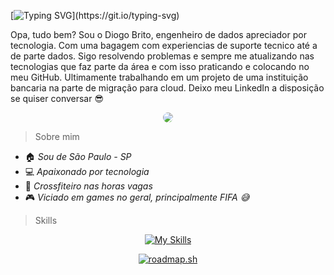 [![Typing SVG](https://readme-typing-svg.demolab.com?font=Fira+Code&duration=3000&pause=1000&color=334FF7&random=false&width=435&lines=Ol%C3%A1+mundo!;Diogo+Brito%2C+Engenheiro+de+Dados.)](https://git.io/typing-svg)

Opa, tudo bem? 
Sou o Diogo Brito, engenheiro de dados apreciador por tecnologia. Com uma bagagem com experiencias de suporte tecnico até a de parte dados. Sigo resolvendo problemas e sempre me atualizando nas tecnologias que faz parte da área e com isso praticando e colocando no meu GitHub. Ultimamente trabalhando em um projeto de uma instituição bancaria na parte de migração para cloud. Deixo meu LinkedIn a disposição se quiser conversar 😎


<div align="center">


<a href="https://www.linkedin.com/in/diogo-brito-156b10150" target="_blank"><img src="https://img.shields.io/badge/-LinkedIn-%230077B5?style=for-the-badge&logo=linkedin&logoColor=white" style="border-radius: 30px" target="_blank"></a>


 </div>

> Sobre mim

- 🏠 *Sou de São Paulo - SP*
- 💻 *Apaixonado por tecnologia*
- 💪 *Crossfiteiro nas horas vagas*
- 🎮 *Viciado em games no geral, principalmente FIFA 😅*

> Skills

<div align="center">
  
[![My Skills](https://skillicons.dev/icons?i=vscode,linux,gcp,python,mysql,git,github,azure)](https://skillicons.dev)
</div>

<div align="center">
 
[![roadmap.sh](https://api.roadmap.sh/v1-badge/wide/65b2e3c10c548122833b6ed7?variant=dark&roadmaps=sql)](https://roadmap.sh)

</div>
